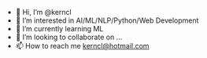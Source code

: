 - 👋 Hi, I’m @kerncl
- 👀 I’m interested in AI/ML/NLP/Python/Web Development
- 🌱 I’m currently learning ML
- 💞️ I’m looking to collaborate on ...
- 📫 How to reach me kerncl@hotmail.com

<!---
kerncl/kerncl is a ✨ special ✨ repository because its `README.md` (this file) appears on your GitHub profile.
You can click the Preview link to take a look at your changes.
--->
